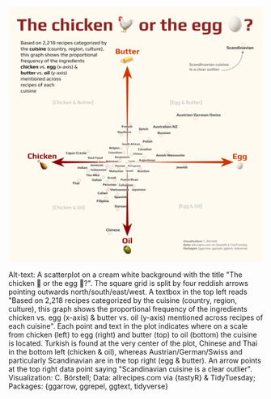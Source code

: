 ![](allrecipes.png)

Alt-text: A scatterplot on a cream white background with the title "The chicken 🐓  or the egg 🥚?". The square grid is split by four reddish arrows pointing outwards north/south/east/west. A textbox in the top left reads "Based on 2,218 recipes categorized by the cuisine (country, region, culture), this graph shows the proportional frequency of the ingredients chicken vs. egg (x-axis) & butter vs. oil (y-axis) mentioned across recipes of each cuisine". Each point and text in the plot indicates where on a scale from chicken (left) to egg (right) and butter (top) to oil (bottom) the cuisine is located. Turkish is found at the very center of the plot, Chinese and Thai in the bottom left (chicken & oil), whereas Austrian/German/Swiss and particularly Scandinavian are in the top right (egg & butter). An arrow points at the top right data point saying "Scandinavian cuisine is a clear outlier". Visualization: C. Börstell; Data: allrecipes.com via {tastyR} & TidyTuesday; Packages: {ggarrow, ggrepel, ggtext, tidyverse}
